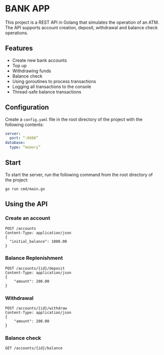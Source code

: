 # BANK APP
This project is a REST API in Golang that simulates the operation of an ATM. The API supports account creation, deposit, withdrawal and balance check operations.

## Features
- Create new bank accounts
- Top up
- Withdrawing funds
- Balance check
- Using goroutines to process transactions
- Logging all transactions to the console
- Thread-safe balance transactions

## Configuration
Create a `config.yaml` file in the root directory of the project with the following contents:
```yaml
server:
  port: “:8080”
database:
  type: “memory”
```
## Start
To start the server, run the following command from the root directory of the project:
```
go run cmd/main.go
```
## Using the API
### Create an account
```
POST /accounts
Content-Type: application/json
{
  "initial_balance": 1000.00
}
```
### Balance Replenishment
```
POST /accounts/{id}/deposit
Content-Type: application/json
{
    "amount": 200.00
}
```
### Withdrawal
```
POST /accounts/{id}/withdraw
Content-Type: application/json
{
    "amount": 200.00
}
```
### Balance check
```
GET /accounts/{id}/balance
```